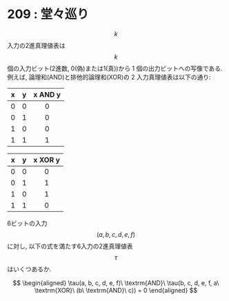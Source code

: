 # 209 : 堂々巡り

$$k$$ 入力の2進真理値表は $$k$$ 個の入力ビット\(2進数, 0\(偽\)または1\(真\)\)から 1 個の出力ビットへの写像である. 例えば, 論理和\(AND\)と排他的論理和\(XOR\)の 2 入力真理値表は以下の通り:

| x | y | x AND y |
| :---: | :---: | :---: |
| 0 | 0 | 0 |
| 0 | 1 | 0 |
| 1 | 0 | 0 |
| 1 | 1 | 1 |

| x | y | x XOR y |
| :---: | :---: | :---: |
| 0 | 0 | 0 |
| 0 | 1 | 1 |
| 1 | 0 | 1 |
| 1 | 1 | 0 |

6ビットの入力 $$(a,b,c,d,e,f)$$ に対し, 以下の式を満たす6入力の2進真理値表 $$\tau$$ はいくつあるか.

$$
\begin{aligned}
\tau(a, b, c, d, e, f)\ \textrm{AND}\ \tau(b, c, d, e, f, a\ \textrm{XOR}\ (b\ \textrm{AND}\ c)) = 0
\end{aligned}
$$

